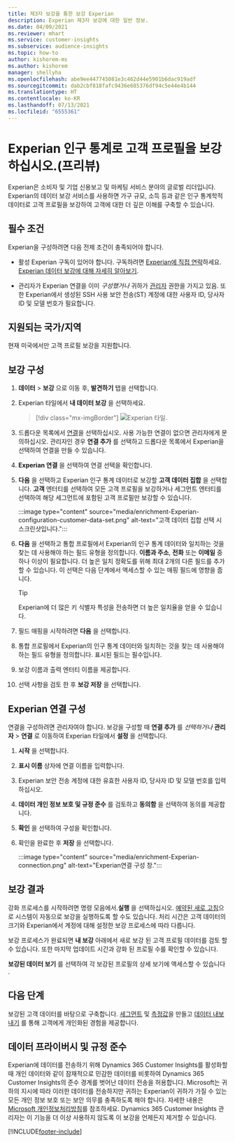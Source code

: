 ```yaml
---
title: 제3자 보강을 통한 보강 Experian
description: Experian 제3자 보강에 대한 일반 정보.
ms.date: 04/09/2021
ms.reviewer: mhart
ms.service: customer-insights
ms.subservice: audience-insights
ms.topic: how-to
author: kishorem-ms
ms.author: kishorem
manager: shellyha
ms.openlocfilehash: abe9ee447745081e3c462d44e5901b6dac919adf
ms.sourcegitcommit: dab2cbf818fafc9436e685376df94c5e44e4b144
ms.translationtype: HT
ms.contentlocale: ko-KR
ms.lasthandoff: 07/13/2021
ms.locfileid: "6555361"
---
```

# <a name="enrich-customer-profiles-with-demographics-from-experian-preview"></a>Experian 인구 통계로 고객 프로필을 보강하십시오.(프리뷰)

Experian은 소비자 및 기업 신용보고 및 마케팅 서비스 분야의 글로벌 리더입니다. Experian의 데이터 보강 서비스를 사용하면 가구 규모, 소득 등과 같은 인구 통계학적 데이터로 고객 프로필을 보강하여 고객에 대한 더 깊은 이해를 구축할 수 있습니다.

## <a name="prerequisites"></a>필수 조건

Experian을 구성하려면 다음 전제 조건이 충족되어야 합니다.

- 활성 Experian 구독이 있어야 합니다. 구독하려면 [Experian에 직접 연락](https://www.experian.com/marketing-services/contact)하세요. [Experian 데이터 보강에 대해 자세히 알아보기](https://www.experian.com/marketing-services/microsoft?cmpid=ems_web_mci_cdppage).

- 관리자가 Experian 연결을 이미 *구성했거나* 귀하가 [관리자](permissions.md#administrator) 권한을 가지고 있음. 또한 Experian에서 생성된 SSH 사용 보안 전송(ST) 계정에 대한 사용자 ID, 당사자 ID 및 모델 번호가 필요합니다.

## <a name="supported-countriesregions"></a>지원되는 국가/지역

현재 미국에서만 고객 프로필 보강을 지원합니다.

## <a name="configure-the-enrichment"></a>보강 구성

1. **데이터** > **보강** 으로 이동 후, **발견하기** 탭을 선택합니다.

1. Experian 타일에서 **내 데이터 보강** 을 선택하세요.

   > [!div class="mx-imgBorder"]
   > ![Experian 타일.](media/experian-tile.png "Experian tile")
   > 

1. 드롭다운 목록에서 [연결](connections.md)을 선택하십시오. 사용 가능한 연결이 없으면 관리자에게 문의하십시오. 관리자인 경우 **연결 추가** 를 선택하고 드롭다운 목록에서 Experian을 선택하여 연결을 만들 수 있습니다. 

1. **Experian 연결** 을 선택하여 연결 선택을 확인합니다.

1.  **다음** 을 선택하고 Experian 인구 통계 데이터로 보강할 **고객 데이터 집합** 을 선택합니다. **고객** 엔터티를 선택하여 모든 고객 프로필을 보강하거나 세그먼트 엔터티를 선택하여 해당 세그먼트에 포함된 고객 프로필만 보강할 수 있습니다.

    :::image type="content" source="media/enrichment-Experian-configuration-customer-data-set.png" alt-text="고객 데이터 집합 선택 시 스크린샷입니다.":::

1. **다음** 을 선택하고 통합 프로필에서 Experian의 인구 통계 데이터와 일치하는 것을 찾는 데 사용해야 하는 필드 유형을 정의합니다. **이름과 주소**, **전화** 또는 **이메일** 중 하나 이상이 필요합니다. 더 높은 일치 정확도를 위해 최대 2개의 다른 필드를 추가할 수 있습니다. 이 선택은 다음 단계에서 액세스할 수 있는 매핑 필드에 영향을 줍니다.

    > [!TIP]
    > Experian에 더 많은 키 식별자 특성을 전송하면 더 높은 일치율을 얻을 수 있습니다.

1. 필드 매핑을 시작하려면 **다음** 을 선택합니다.

1. 통합 프로필에서 Experian의 인구 통계 데이터와 일치하는 것을 찾는 데 사용해야 하는 필드 유형을 정의합니다. 표시된 필드는 필수입니다.

1. 보강 이름과 출력 엔터티 이름을 제공합니다.

1. 선택 사항을 검토 한 후 **보강 저장** 을 선택합니다.

## <a name="configure-the-connection-for-experian"></a>Experian 연결 구성 

연결을 구성하려면 관리자여야 합니다. 보강을 구성할 때 **연결 추가** 를 *선택하거나* **관리자** > **연결** 로 이동하여 Experian 타일에서 **설정** 을 선택합니다.

1. **시작** 을 선택합니다.

1. **표시 이름** 상자에 연결 이름을 입력합니다.

1. Experian 보안 전송 계정에 대한 유효한 사용자 ID, 당사자 ID 및 모델 번호를 입력하십시오.

1. **데이터 개인 정보 보호 및 규정 준수** 를 검토하고 **동의함** 을 선택하여 동의를 제공합니다.

1. **확인** 을 선택하여 구성을 확인합니다.

1. 확인을 완료한 후 **저장** 을 선택합니다.
   
   :::image type="content" source="media/enrichment-Experian-connection.png" alt-text="Experian연결 구성 창.":::

## <a name="enrichment-results"></a>보강 결과

강화 프로세스를 시작하려면 명령 모음에서.**실행** 을 선택하십시오. [예약된 새로 고침](system.md#schedule-tab)으로 시스템이 자동으로 보강을 실행하도록 할 수도 있습니다. 처리 시간은 고객 데이터의 크기와 Experian에서 계정에 대해 설정한 보강 프로세스에 따라 다릅니다.

보강 프로세스가 완료되면 **내 보강** 아래에서 새로 보강 된 고객 프로필 데이터를 검토 할 수 있습니다. 또한 마지막 업데이트 시간과 강화 된 프로필 수를 확인할 수 있습니다.

**보강된 데이터 보기** 를 선택하여 각 보강된 프로필의 상세 보기에 액세스할 수 있습니다 .

## <a name="next-steps"></a>다음 단계

보강된 고객 데이터를 바탕으로 구축합니다. [세그먼트](segments.md) 및 [측정값](measures.md)을 만들고 [데이터 내보내기](export-destinations.md) 를 통해 고객에게 개인화된 경험을 제공합니다.

## <a name="data-privacy-and-compliance"></a>데이터 프라이버시 및 규정 준수

Experian에 데이터를 전송하기 위해 Dynamics 365 Customer Insights를 활성화할 때 개인 데이터와 같이 잠재적으로 민감한 데이터를 비롯하여 Dynamics 365 Customer Insights의 준수 경계를 벗어난 데이터 전송을 허용합니다. Microsoft는 귀하의 지시에 따라 이러한 데이터를 전송하지만 귀하는 Experian이 귀하가 가질 수 있는 모든 개인 정보 보호 또는 보안 의무를 충족하도록 해야 합니다. 자세한 내용은 [Microsoft 개인정보처리방침](https://go.microsoft.com/fwlink/?linkid=396732)를 참조하세요.
Dynamics 365 Customer Insights 관리자는 이 기능을 더 이상 사용하지 않도록 이 보강을 언제든지 제거할 수 있습니다.


[!INCLUDE[footer-include](../includes/footer-banner.md)]
